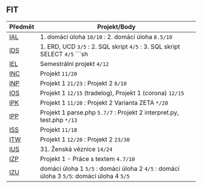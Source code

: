## FIT

| Předmět | Projekt/Body |
| ------ | ------ |
| [IAL](https://www.fit.vut.cz/study/course/244827/.cs) | 1. domácí úloha ``10/10`` : 2. domácí úloha ``8.5/10`` |
| [IDS](https://www.fit.vut.cz/study/course/244838/.cs) | 1. ERD, UCD ``3/5`` : 2. SQL skript  ``4/5`` : 3. SQL skript SELECT ``4/5`` ```sh |``` 4. 5. SQL skript, dokumentace ``*/19``|
| [IEL](https://www.fit.vut.cz/study/course/224908/.cs) | Semestrální projekt ``4/12`` |
| [INC](https://www.fit.vut.cz/study/course/224931/.cs) | Projekt ``11/20`` |
| [INP](https://www.fit.vut.cz/study/course/244863/.cs) | Projekt 1 ``21/23`` : Projekt 2 ``8/10`` |
| [IOS](https://www.fit.vut.cz/study/course/224936/.cs) | Projekt 1 ``12/15`` (tradelog), Projekt 1 (corona) ``12/15`` |
| [IPK](https://www.fit.vut.cz/study/course/244865/.cs) | Projekt 1 ``11/20`` : Projekt 2 Varianta ZETA ``*/20`` |
| [IPP](https://www.fit.vut.cz/study/course/244867/.cs) | Projekt 1 parse.php ``5.7/7`` : Projekt 2 interpret.py, test.php ``*/13`` |
| [ISS](https://www.fit.vut.cz/study/course/244882/.cs) | Projekt ``11/18`` |
| [ITW](https://www.fit.vut.cz/study/course/ITW/.cs) | Projekt 1 ``12/20`` : Projekt 2 ``23/30`` |
| [IUS](https://www.fit.vut.cz/study/course/224969/.cs) | 31. Ženská věznice ``14/24`` |
| [IZP](https://www.fit.vut.cz/study/course/224975/.cs) | Projekt 1 - Práce s textem ``4.7/10`` |
| [IZU](https://www.fit.vut.cz/study/course/244900/.cs) | domácí úloha 1 ``5/5`` : domácí úloha 2 ``4/5`` : domácí úloha 3 ``5/5``: domácí úloha 4 ``5/5`` |
